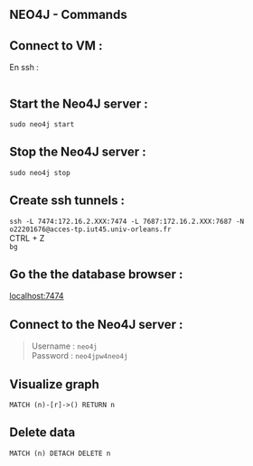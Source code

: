 ## NEO4J - Commands

## Connect to VM :

En ssh :  
`   `

## Start the Neo4J server :

`sudo neo4j start `

## Stop the Neo4J server :

`sudo neo4j stop`

## Create ssh tunnels :

`ssh -L 7474:172.16.2.XXX:7474 -L 7687:172.16.2.XXX:7687 -N o22201676@acces-tp.iut45.univ-orleans.fr`  
CTRL + Z  
`bg`

## Go the the database browser :

[localhost:7474](localhost:7474)

## Connect to the Neo4J server :

> Username : `neo4j`  
> Password : `neo4jpw4neo4j`

## Visualize graph

`MATCH (n)-[r]->() RETURN n`

## Delete data

`MATCH (n) DETACH DELETE n`
